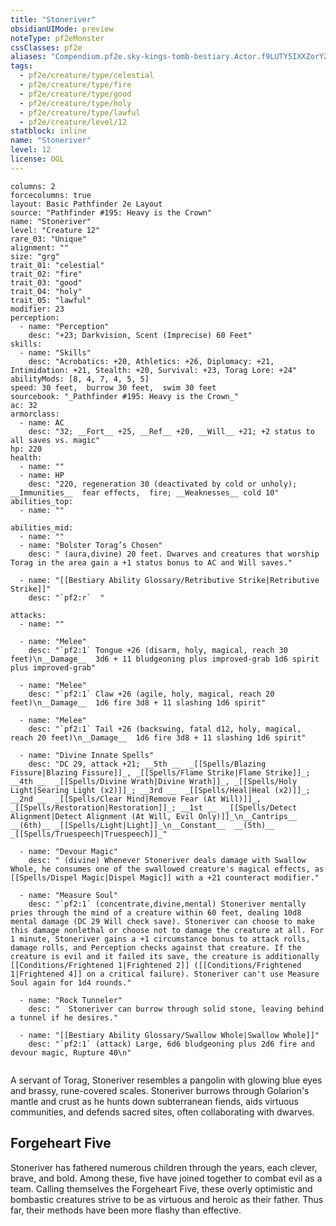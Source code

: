 ```yaml
---
title: "Stoneriver"
obsidianUIMode: preview
noteType: pf2eMonster
cssClasses: pf2e
aliases: "Compendium.pf2e.sky-kings-tomb-bestiary.Actor.f9LUTY5IXXZorYZG" 
tags:
  - pf2e/creature/type/celestial
  - pf2e/creature/type/fire
  - pf2e/creature/type/good
  - pf2e/creature/type/holy
  - pf2e/creature/type/lawful
  - pf2e/creature/level/12
statblock: inline
name: "Stoneriver"
level: 12
license: OGL
---
```


```statblock
columns: 2
forcecolumns: true
layout: Basic Pathfinder 2e Layout
source: "Pathfinder #195: Heavy is the Crown"
name: "Stoneriver"
level: "Creature 12"
rare_03: "Unique"
alignment: ""
size: "grg"
trait_01: "celestial"
trait_02: "fire"
trait_03: "good"
trait_04: "holy"
trait_05: "lawful"
modifier: 23
perception:
  - name: "Perception"
    desc: "+23; Darkvision, Scent (Imprecise) 60 Feet"
skills:
  - name: "Skills"
    desc: "Acrobatics: +20, Athletics: +26, Diplomacy: +21, Intimidation: +21, Stealth: +20, Survival: +23, Torag Lore: +24"
abilityMods: [8, 4, 7, 4, 5, 5]
speed: 30 feet,  burrow 30 feet,  swim 30 feet
sourcebook: "_Pathfinder #195: Heavy is the Crown_"
ac: 32
armorclass:
  - name: AC
    desc: "32; __Fort__ +25, __Ref__ +20, __Will__ +21; +2 status to all saves vs. magic"
hp: 220
health:
  - name: ""
  - name: HP
    desc: "220, regeneration 30 (deactivated by cold or unholy); __Immunities__  fear effects,  fire; __Weaknesses__ cold 10"
abilities_top:
  - name: ""

abilities_mid:
  - name: ""
  - name: "Bolster Torag’s Chosen"
    desc: " (aura,divine) 20 feet. Dwarves and creatures that worship Torag in the area gain a +1 status bonus to AC and Will saves."

  - name: "[[Bestiary Ability Glossary/Retributive Strike|Retributive Strike]]"
    desc: "`pf2:r`  "

attacks:
  - name: ""

  - name: "Melee"
    desc: "`pf2:1` Tongue +26 (disarm, holy, magical, reach 30 feet)\n__Damage__  3d6 + 11 bludgeoning plus improved-grab 1d6 spirit plus improved-grab"

  - name: "Melee"
    desc: "`pf2:1` Claw +26 (agile, holy, magical, reach 20 feet)\n__Damage__  1d6 fire 3d8 + 11 slashing 1d6 spirit"

  - name: "Melee"
    desc: "`pf2:1` Tail +26 (backswing, fatal d12, holy, magical, reach 20 feet)\n__Damage__  1d6 fire 3d8 + 11 slashing 1d6 spirit"

  - name: "Divine Innate Spells"
    desc: "DC 29, attack +21; __5th __  _[[Spells/Blazing Fissure|Blazing Fissure]]_, _[[Spells/Flame Strike|Flame Strike]]_; __4th __  _[[Spells/Divine Wrath|Divine Wrath]]_, _[[Spells/Holy Light|Searing Light (x2)]]_; __3rd __  _[[Spells/Heal|Heal (x2)]]_; __2nd __  _[[Spells/Clear Mind|Remove Fear (At Will)]]_, _[[Spells/Restoration|Restoration]]_; __1st __  _[[Spells/Detect Alignment|Detect Alignment (At Will, Evil Only)]]_\n__Cantrips__  __(6th)__ _[[Spells/Light|Light]]_\n__Constant__  __(5th)__ _[[Spells/Truespeech|Truespeech]]_"

  - name: "Devour Magic"
    desc: " (divine) Whenever Stoneriver deals damage with Swallow Whole, he consumes one of the swallowed creature's magical effects, as [[Spells/Dispel Magic|Dispel Magic]] with a +21 counteract modifier."

  - name: "Measure Soul"
    desc: "`pf2:1` (concentrate,divine,mental) Stoneriver mentally pries through the mind of a creature within 60 feet, dealing 10d8 mental damage (DC 29 Will check save). Stoneriver can choose to make this damage nonlethal or choose not to damage the creature at all. For 1 minute, Stoneriver gains a +1 circumstance bonus to attack rolls, damage rolls, and Perception checks against that creature. If the creature is evil and it failed its save, the creature is additionally [[Conditions/Frightened 1|Frightened 2]] ([[Conditions/Frightened 1|Frightened 4]] on a critical failure). Stoneriver can't use Measure Soul again for 1d4 rounds."

  - name: "Rock Tunneler"
    desc: "  Stoneriver can burrow through solid stone, leaving behind a tunnel if he desires."

  - name: "[[Bestiary Ability Glossary/Swallow Whole|Swallow Whole]]"
    desc: "`pf2:1` (attack) Large, 6d6 bludgeoning plus 2d6 fire and devour magic, Rupture 40\n"
 
```



A servant of Torag, Stoneriver resembles a pangolin with glowing blue eyes and brassy, rune-covered scales. Stoneriver burrows through Golarion's mantle and crust as he hunts down subterranean fiends, aids virtuous communities, and defends sacred sites, often collaborating with dwarves.

## Forgeheart Five

Stoneriver has fathered numerous children through the years, each clever, brave, and bold. Among these, five have joined together to combat evil as a team. Calling themselves the Forgeheart Five, these overly optimistic and bombastic creatures strive to be as virtuous and heroic as their father. Thus far, their methods have been more flashy than effective.
